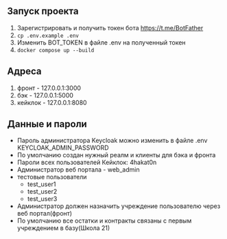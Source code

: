 ## Запуск проекта

1. Зарегистрировать и получить токен бота https://t.me/BotFather
2. ```cp .env.example .env```
3. Изменить BOT_TOKEN в файле .env на полученный токен
4. ```docker compose up --build```

## Адреса 
1. фронт - 127.0.0.1:3000
2. бэк - 127.0.0.1:5000
3. кейклок - 127.0.0.1:8080

## Данные и пароли
- Пароль администратора Keycloak можно изменить в файле .env KEYCLOAK_ADMIN_PASSWORD
- По умолчанию создан нужный реалм и клиенты для бэка и фронта
- Пароли всех пользователей Кейклок: 4hakat0n
- Администратор веб портала - web_admin
- тестовые пользователи 
    - test_user1
    - test_user2
    - test_user3
- Администратор должен назначить учреждение пользователю через веб портал(фронт)
- По умолчанию все остатки и контракты связаны с первым учреждением в базу(Школа 21)   